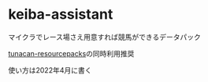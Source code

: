 # keiba-assistant
マイクラでレース場さえ用意すれば競馬ができるデータパック

[tunacan-resourcepacks](https://github.com/tunakaniri/tunacan-resourcepacks/)の同時利用推奨

使い方は2022年4月に書く
